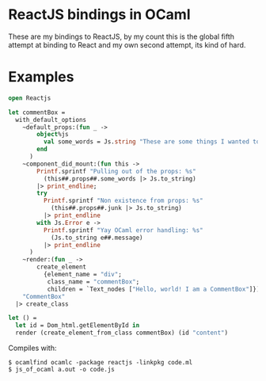 ReactJS bindings in OCaml
============================

These are my bindings to ReactJS, by my count this is the global fifth
attempt at binding to React and my own second attempt, its kind of
hard.


Examples
=========


```ocaml
open Reactjs

let commentBox =
  with_default_options
    ~default_props:(fun _ ->
        object%js
          val some_words = Js.string "These are some things I wanted to pass Around"
        end
      )
    ~component_did_mount:(fun this ->
        Printf.sprintf "Pulling out of the props: %s"
          (this##.props##.some_words |> Js.to_string)
        |> print_endline;
        try
          Printf.sprintf "Non existence from props: %s"
            (this##.props##.junk |> Js.to_string)
          |> print_endline
        with Js.Error e ->
          Printf.sprintf "Yay OCaml error handling: %s"
            (Js.to_string e##.message)
          |> print_endline
      )
    ~render:(fun _ ->
        create_element
          {element_name = "div";
           class_name = "commentBox";
           children = `Text_nodes ["Hello, world! I am a CommentBox"]})
    "CommentBox"
  |> create_class

let () =
  let id = Dom_html.getElementById in
  render (create_element_from_class commentBox) (id "content")
```

Compiles with:

```shell
$ ocamlfind ocamlc -package reactjs -linkpkg code.ml
$ js_of_ocaml a.out -o code.js
```
